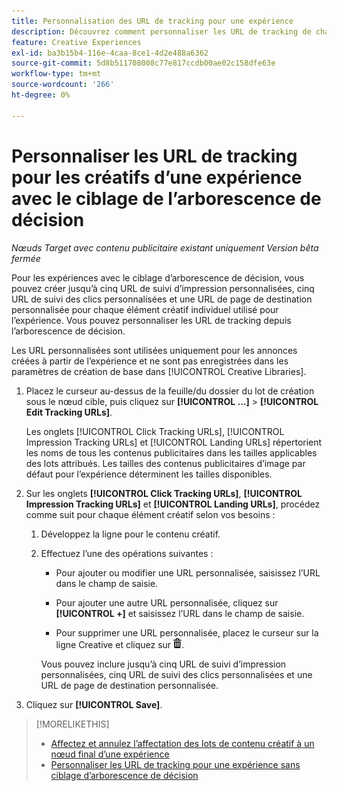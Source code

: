 ```yaml
---
title: Personnalisation des URL de tracking pour une expérience
description: Découvrez comment personnaliser les URL de tracking de chaque contenu créatif dans une expérience avec le ciblage d’arborescence de décision.
feature: Creative Experiences
exl-id: ba3b15b4-116e-4caa-8ce1-4d2e488a6362
source-git-commit: 5d8b511708008c77e817ccdb00ae02c158dfe63e
workflow-type: tm+mt
source-wordcount: '266'
ht-degree: 0%

---
```


# Personnaliser les URL de tracking pour les créatifs d’une expérience avec le ciblage de l’arborescence de décision

*Nœuds Target avec contenu publicitaire existant uniquement*
*Version bêta fermée*

Pour les expériences avec le ciblage d’arborescence de décision, vous pouvez créer jusqu’à cinq URL de suivi d’impression personnalisées, cinq URL de suivi des clics personnalisées et une URL de page de destination personnalisée pour chaque élément créatif individuel utilisé pour l’expérience. Vous pouvez personnaliser les URL de tracking depuis l’arborescence de décision.

Les URL personnalisées sont utilisées uniquement pour les annonces créées à partir de l’expérience et ne sont pas enregistrées dans les paramètres de création de base dans [!UICONTROL Creative Libraries].

1. Placez le curseur au-dessus de la feuille/du dossier du lot de création sous le nœud cible, puis cliquez sur **[!UICONTROL ...]** > **[!UICONTROL Edit Tracking URLs]**.

   Les onglets [!UICONTROL Click Tracking URLs], [!UICONTROL Impression Tracking URLs] et [!UICONTROL Landing URLs] répertorient les noms de tous les contenus publicitaires dans les tailles applicables des lots attribués. Les tailles des contenus publicitaires d’image par défaut pour l’expérience déterminent les tailles disponibles.<!-- There's no distinct "Creative Sizes" setting. -->

1. Sur les onglets **[!UICONTROL Click Tracking URLs]**, **[!UICONTROL Impression Tracking URLs]** et **[!UICONTROL Landing URLs]**, procédez comme suit pour chaque élément créatif selon vos besoins :

   1. Développez la ligne pour le contenu créatif.

   1. Effectuez l’une des opérations suivantes :

      * Pour ajouter ou modifier une URL personnalisée, saisissez l’URL dans le champ de saisie.

      * Pour ajouter une autre URL personnalisée, cliquez sur **[!UICONTROL +]** et saisissez l’URL dans le champ de saisie.

      * Pour supprimer une URL personnalisée, placez le curseur sur la ligne Creative et cliquez sur ![Supprimer](/help/creative/assets/delete.png "Supprimer").

      Vous pouvez inclure jusqu’à cinq URL de suivi d’impression personnalisées, cinq URL de suivi des clics personnalisées et une URL de page de destination personnalisée.

1. Cliquez sur **[!UICONTROL Save]**.

>[!MORELIKETHIS]
>
>* [Affectez et annulez l’affectation des lots de contenu créatif à un nœud final d’une expérience](/help/creative/experiences/experience-assign-creative-bundles.md)
>* [Personnaliser les URL de tracking pour une expérience sans ciblage d’arborescence de décision](experience-tracking-urls-no-targeting.md)
